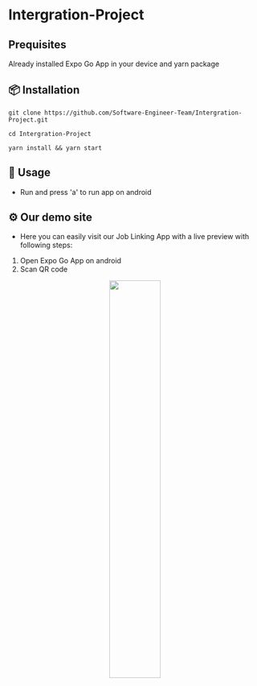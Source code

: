 # Intergration-Project

## Prequisites

Already installed Expo Go App in your device and yarn package

## 📦 Installation

```
git clone https://github.com/Software-Engineer-Team/Intergration-Project.git

cd Intergration-Project

yarn install && yarn start
```

## 🚀 Usage

- Run and press 'a' to run app on android

## ⚙ Our demo site

- Here you can easily visit our Job Linking App with a live preview with following steps:

1. Open Expo Go App on android
2. Scan QR code
<p align="center">
 <img width="45%" src="https://github.com/Software-Engineer-Team/Intergration-Project/images/QR_Job_Linking.png?raw=true">
